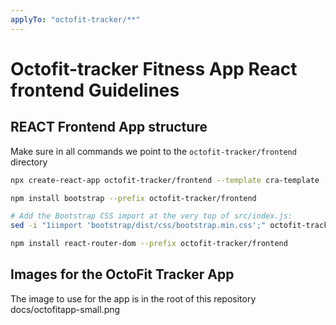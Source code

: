 ```yaml
---
applyTo: "octofit-tracker/**"
---
```

# Octofit-tracker Fitness App React frontend Guidelines

## REACT Frontend App structure

Make sure in all commands we point to the `octofit-tracker/frontend` directory

```bash
npx create-react-app octofit-tracker/frontend --template cra-template --use-npm

npm install bootstrap --prefix octofit-tracker/frontend

# Add the Bootstrap CSS import at the very top of src/index.js:
sed -i "1iimport 'bootstrap/dist/css/bootstrap.min.css';" octofit-tracker/frontend/src/index.js

npm install react-router-dom --prefix octofit-tracker/frontend

```

## Images for the OctoFit Tracker App

The image to use for the app is in the root of this repository docs/octofitapp-small.png